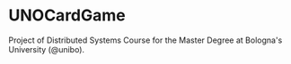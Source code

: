 # UNOCardGame
Project of Distributed Systems Course for the Master Degree at Bologna's University (@unibo).
